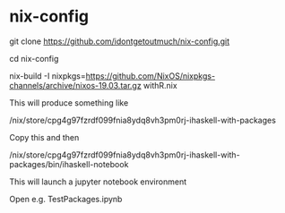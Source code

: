 # nix-config

git clone https://github.com/idontgetoutmuch/nix-config.git

cd nix-config

nix-build -I nixpkgs=https://github.com/NixOS/nixpkgs-channels/archive/nixos-19.03.tar.gz withR.nix

This will produce something like

/nix/store/cpg4g97fzrdf099fnia8ydq8vh3pm0rj-ihaskell-with-packages

Copy this and then

/nix/store/cpg4g97fzrdf099fnia8ydq8vh3pm0rj-ihaskell-with-packages/bin/ihaskell-notebook

This will launch a jupyter notebook environment

Open e.g. TestPackages.ipynb
